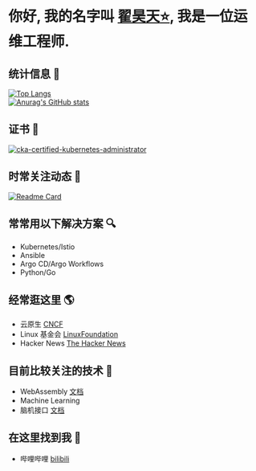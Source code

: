 # 你好,  我的名字叫 [翟昊天:star:](https://github.com/Zhaikuku?tab=stars), 我是一位运维工程师.
## 统计信息 :information_desk_person:
[![Top Langs](https://github-readme-stats.vercel.app/api/top-langs/?username=Zhaikuku&layout=compact&card_width=400&locale=cn&theme=aura)](https://github.com/anuraghazra/github-readme-stats) <br />
[![Anurag's GitHub stats](https://github-readme-stats.vercel.app/api?username=Zhaikuku&show_icons=true&theme=radical&locale=cn)](https://github.com/anuraghazra/github-readme-stats)
## 证书 :100:
[![cka-certified-kubernetes-administrator](https://user-images.githubusercontent.com/4213435/183928214-d775ab88-2034-47b5-beba-2ec083462629.png)](https://www.credly.com/badges/c873f78e-5c00-490a-89c4-064fd39378cf/public_url)
## 时常关注动态 :speech_balloon:
[![Readme Card](https://github-readme-stats.vercel.app/api/pin/?username=akuity&repo=awesome-argo)](https://github.com/akuity/awesome-argo)


## 常常用以下解决方案  :mag:
- Kubernetes/Istio
- Ansible
- Argo CD/Argo Workflows
- Python/Go

## 经常逛这里 :earth_americas:
- 云原生 [CNCF](https://www.cncf.io) 
- Linux 基金会 [LinuxFoundation](https://www.linuxfoundation.org)
- Hacker News [The Hacker News](https://thehackernews.com)

## 目前比较关注的技术 :eyes:
- WebAssembly [文档](https://developer.mozilla.org/zh-CN/docs/WebAssembly)
- Machine Learning
- 脑机接口 [文档](https://github.com/apachecn/awesome-bci-zh)

## 在这里找到我 :raising_hand:
- 哔哩哔哩 [bilibili](https://space.bilibili.com/387156712)
